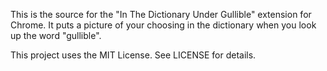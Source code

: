 This is the source for the "In The Dictionary Under Gullible" extension for Chrome. It puts a picture of your choosing in the dictionary when you look up the word "gullible".


This project uses the MIT License. See LICENSE for details.